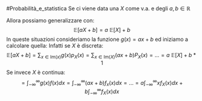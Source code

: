 #Probabilità_e_statistica 
Se ci viene data una $X$ come v.a. e degli $a,b\in \mathbb{R}$

Allora possiamo generalizzare con:
$$\mathbb{E}[aX+b]=a\ \mathbb{E}[X]+b$$
In queste situazioni consideriamo la funzione $g(x)=ax+b$
ed iniziamo a calcolare quella:
Infatti se $X$ è discreta:
$$\mathbb{E}[aX+b]=\sum _{x\in \mathrm{Im}(x)}g(x)p_{X}(x)=\sum _{x\in \mathrm{Im}(X)}(ax+b)P_{X}(x)=\dots=a\ \mathbb{E}[X]+b*1$$
Se invece $X$ è continua:
$$=\int^\infty_{-\infty}g(x)f(x)dx=\int^\infty_{-\infty}(ax+b)f_{x}(x)dx=\dots=a\int^\infty_{-\infty }xf_{X}(x)dx+b\int^\infty_{-\infty }f_{X}(x)dx$$

